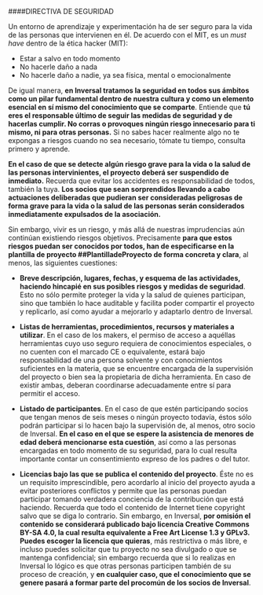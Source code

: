 ####DIRECTIVA DE SEGURIDAD

Un entorno de aprendizaje y experimentación ha de ser seguro para la vida de las personas que intervienen en él. De acuerdo con el MIT, es un *must have* dentro de la ética hacker (MIT): 
- Estar a salvo en todo momento
- No hacerle daño a nada
- No hacerle daño a nadie, ya sea física, mental o emocionalmente

De igual manera, **en Inversal tratamos la seguridad en todos sus ámbitos como un pilar fundamental dentro de nuestra cultura y como un elemento esencial en sí mismo del conocimiento que se comparte**. Entiende que **tú eres el responsable último de seguir las medidas de seguridad y de hacerlas cumplir. No corras o provoques ningún riesgo innecesario para ti mismo, ni para otras personas.** Si no sabes hacer realmente algo no te expongas a riesgos cuando no sea necesario, tómate tu tiempo, consulta primero y aprende.

**En el caso de que se detecte algún riesgo grave para la vida o la salud de las personas intervinientes, el proyecto deberá ser suspendido de inmediato.** Recuerda que evitar los accidentes es responsabilidad de todos, también la tuya. **Los socios que sean sorprendidos llevando a cabo actuaciones deliberadas que pudieran ser consideradas peligrosas de forma grave para la vida o la salud de las personas serán considerados inmediatamente expulsados de la asociación.**

Sin embargo, vivir es un riesgo, y más allá de nuestras imprudencias aún continúan existiendo riesgos objetivos. Precisamente **para que estos riesgos puedan ser conocidos por todos, han de especificarse en la plantilla de proyecto ##PlantilladeProyecto de forma concreta y clara**, al menos, las siguientes cuestiones:

- **Breve descripción, lugares, fechas, y esquema de las actividades, haciendo hincapié en sus posibles riesgos y medidas de seguridad**. Esto no sólo permite proteger la vida y la salud de quienes participan, sino que también lo hace auditable y facilita poder compartir el proyecto y replicarlo, así como ayudar a mejorarlo y adaptarlo dentro de Inversal.

- **Listas de herramientas, procedimientos, recursos y materiales a utilizar**. En el caso de los makers, el permiso de acceso a aquéllas herramientas cuyo uso seguro requiera de conocimientos especiales, o no cuenten con el marcado CE o equivalente, estará bajo responsabilidad de una persona solvente y con conocimientos suficientes en la materia, que se encuentre encargada de la supervisión del proyecto o bien sea la propietaria de dicha herramienta. En caso de existir ambas, deberan coordinarse adecuadamente entre sí para permitir el acceso.

- **Listado de participantes**. En el caso de que estén participando socios que tengan menos de seis meses o ningún proyecto todavía, éstos sólo podrán participar si lo hacen bajo la supervisión de, al menos, otro socio de Inversal. **En el caso en el que se espere la asistencia de menores de edad deberá mencionarse esta cuestión**, así como a las personas encargadas en todo momento de su seguridad, para lo cual resulta importante contar un consentimiento expreso de los padres o del tutor.

- **Licencias bajo las que se publica el contenido del proyecto**. Éste no es un requisito imprescindible, pero acordarlo al inicio del proyecto ayuda a evitar posteriores conflictos y permite que las personas puedan participar tomando verdadera conciencia de la contribución que está haciendo. Recuerda que todo el contenido de Internet tiene copyright salvo que se diga lo contrario. Sin embargo, en Inversal, **por omisión el contenido se considerará publicado bajo licencia Creative Commons BY-SA 4.0, la cual resulta equivalente a Free Art License 1.3 y GPLv3. Puedes escoger la licencia que quieras**, más restrictiva o más libre, e incluso puedes solicitar que tu proyecto no sea divulgado o que se mantenga confidencial; sin embargo recuerda que si lo realizas en Inversal lo lógico es que otras personas participen también de su proceso de creación, y **en cualquier caso, que el conocimiento que se genere pasará a formar parte del procomún de los socios de Inversal**.
